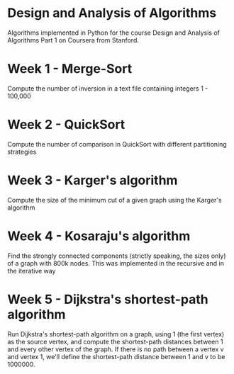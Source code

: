 # Design and Analysis of Algorithms

Algorithms implemented in Python for the course Design and Analysis of Algorithms Part 1 on Coursera from Stanford.

# Week 1 - Merge-Sort
Compute the number of inversion in a text file containing integers 1 - 100,000 

# Week 2 - QuickSort
Compute the number of comparison in QuickSort with different partitioning strategies

# Week 3 - Karger's algorithm
Compute the size of the minimum cut of a given graph using the Karger's algorithm

# Week 4 - Kosaraju's algorithm
Find the strongly connected components (strictly speaking, the sizes only) of a graph with 800k nodes.
This was implemented in the recursive and in the iterative way

# Week 5 - Dijkstra's shortest-path algorithm
Run Dijkstra's shortest-path algorithm on a graph, using 1 (the first vertex) as the source vertex, and compute the shortest-path distances between 1 and every other vertex of the graph. If there is no path between a vertex v and vertex 1, we'll define the shortest-path distance between 1 and v to be 1000000.
